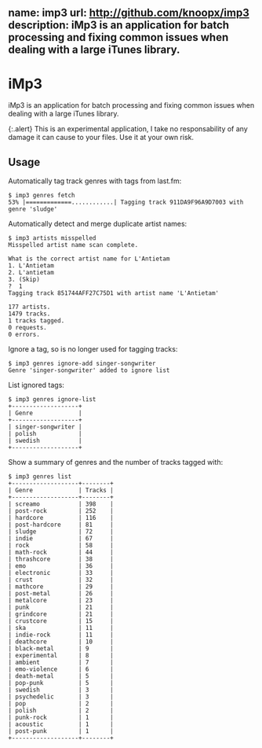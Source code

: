 name: imp3
url: http://github.com/knoopx/imp3
description: iMp3 is an application for batch processing and fixing common issues when dealing with a large iTunes library.
----
# iMp3

iMp3 is an application for batch processing and fixing common issues when dealing with a large iTunes library.

{:.alert}
This is an experimental application, I take no responsability of any damage it can cause to your files. Use it at your own risk.

## Usage

Automatically tag track genres with tags from last.fm:

    $ imp3 genres fetch
    53% |=============............| Tagging track 911DA9F96A9D7003 with genre 'sludge'

Automatically detect and merge duplicate artist names:

    $ imp3 artists misspelled
    Misspelled artist name scan complete.

    What is the correct artist name for L'Antietam
    1. L'Antietam
    2. L'antietam
    3. (Skip)
    ?  1
    Tagging track 851744AFF27C75D1 with artist name 'L'Antietam'

    177 artists.
    1479 tracks.
    1 tracks tagged.
    0 requests.
    0 errors.

Ignore a tag, so is no longer used for tagging tracks:

    $ imp3 genres ignore-add singer-songwriter
    Genre 'singer-songwriter' added to ignore list


List ignored tags:

    $ imp3 genres ignore-list
    +-------------------+
    | Genre             |
    +-------------------+
    | singer-songwriter |
    | polish            |
    | swedish           |
    +-------------------+

Show a summary of genres and the number of tracks tagged with:

    $ imp3 genres list
    +-------------------+--------+
    | Genre             | Tracks |
    +-------------------+--------+
    | screamo           | 398    |
    | post-rock         | 252    |
    | hardcore          | 116    |
    | post-hardcore     | 81     |
    | sludge            | 72     |
    | indie             | 67     |
    | rock              | 58     |
    | math-rock         | 44     |
    | thrashcore        | 38     |
    | emo               | 36     |
    | electronic        | 33     |
    | crust             | 32     |
    | mathcore          | 29     |
    | post-metal        | 26     |
    | metalcore         | 23     |
    | punk              | 21     |
    | grindcore         | 21     |
    | crustcore         | 15     |
    | ska               | 11     |
    | indie-rock        | 11     |
    | deathcore         | 10     |
    | black-metal       | 9      |
    | experimental      | 8      |
    | ambient           | 7      |
    | emo-violence      | 6      |
    | death-metal       | 5      |
    | pop-punk          | 5      |
    | swedish           | 3      |
    | psychedelic       | 3      |
    | pop               | 2      |
    | polish            | 2      |
    | punk-rock         | 1      |
    | acoustic          | 1      |
    | post-punk         | 1      |
    +-------------------+--------+
